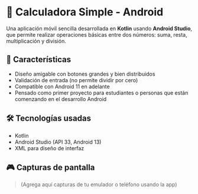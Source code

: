 # 📱 Calculadora Simple - Android

Una aplicación móvil sencilla desarrollada en **Kotlin** usando **Android Studio**, que permite realizar operaciones básicas entre dos números: suma, resta, multiplicación y división.

## 🚀 Características

- Diseño amigable con botones grandes y bien distribuidos
- Validación de entrada (no permite dividir por cero)
- Compatible con Android 11 en adelante
- Pensado como primer proyecto para estudiantes o personas que están comenzando en el desarrollo Android

## 🛠 Tecnologías usadas

- Kotlin
- Android Studio (API 33, Android 13)
- XML para diseño de interfaz

## 🎮 Capturas de pantalla

> (Agrega aquí capturas de tu emulador o teléfono usando la app)
